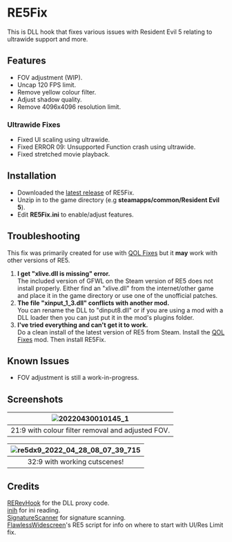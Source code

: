 # RE5Fix
This is DLL hook that fixes various issues with Resident Evil 5 relating to ultrawide support and more.<br />

## Features
- FOV adjustment (WIP).
- Uncap 120 FPS limit.
- Remove yellow colour filter.
- Adjust shadow quality.
- Remove 4096x4096 resolution limit.

### Ultrawide Fixes
- Fixed UI scaling using ultrawide.
- Fixed ERROR 09: Unsupported Function crash using ultrawide.
- Fixed stretched movie playback.

## Installation
- Downloaded the [latest release](https://github.com/Lyall/RE5Fix/releases) of RE5Fix.
- Unzip in to the game directory (e.g **steamapps/common/Resident Evil 5**).
- Edit **RE5Fix.ini** to enable/adjust features.

## Troubleshooting
This fix was primarily created for use with [QOL Fixes](https://steamcommunity.com/sharedfiles/filedetails/?id=1533171339) but it **may** work with other versions of RE5.

1. **I get "xlive.dll is missing" error.** <br />
The included version of GFWL on the Steam version of RE5 does not install properly. Either find an "xlive.dll" from the internet/other game and place it in the game directory or use one of the unofficial patches. <br />
2. **The file "xinput_1_3.dll" conflicts with another mod.** <br />
You can rename the DLL to "dinput8.dll" or if you are using a mod with a DLL loader then you can just put it in the mod's plugins folder.
3. **I've tried everything and can't get it to work.** <br />
Do a clean install of the latest version of RE5 from Steam. Install the [QOL Fixes](https://steamcommunity.com/sharedfiles/filedetails/?id=1533171339) mod. Then install RE5Fix.

## Known Issues
- FOV adjustment is still a work-in-progress.

## Screenshots

| ![20220430010145_1](https://user-images.githubusercontent.com/695941/166082065-67568c51-8e1e-4cd1-af49-5e956860a47a.jpg) |
|:--:|
| 21:9 with colour filter removal and adjusted FOV. |

| ![re5dx9_2022_04_28_08_07_39_715](https://user-images.githubusercontent.com/695941/165991472-15f70372-551e-45b7-a48c-2323eb52e605.jpg) |
|:--:|
| 32:9 with working cutscenes! |


## Credits
[RERevHook](https://www.nexusmods.com/residentevilrevelations/mods/26) for the DLL proxy code.<br />
[inih](https://github.com/jtilly/inih) for ini reading.<br />
[SignatureScanner](https://github.com/Imrglop/SignatureScanner) for signature scanning.<br />
[FlawlessWidescreen](http://www.flawlesswidescreen.org/)'s RE5 script for info on where to start with UI/Res Limit fix.



